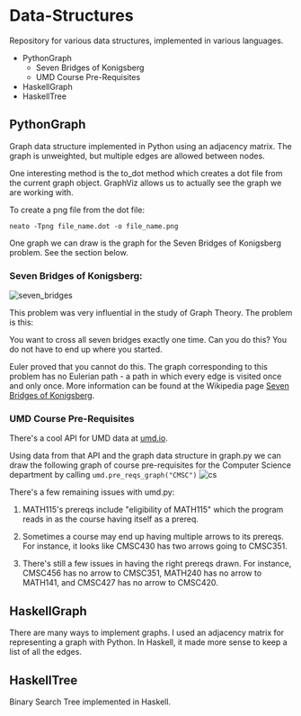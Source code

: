 # Data-Structures
Repository for various data structures, implemented in various languages.

* PythonGraph
   * Seven Bridges of Konigsberg
   * UMD Course Pre-Requisites
* HaskellGraph
* HaskellTree

## PythonGraph
Graph data structure implemented in Python using an adjacency matrix. The graph is unweighted, but
multiple edges are allowed between nodes.

One interesting method is the to_dot method which creates a dot file from the current graph object.
GraphViz allows us to actually see the graph we are working with.

To create a png file from the dot file:

`neato -Tpng file_name.dot -o file_name.png`

One graph we can draw is the graph for the Seven Bridges of Konigsberg problem. See the section below.

### Seven Bridges of Konigsberg:
![seven_bridges](https://cloud.githubusercontent.com/assets/8814511/7099938/463bf616-dfd3-11e4-8972-1ea99b039a41.png)

This problem was very influential in the study of Graph Theory. The problem is this:

You want to cross all seven bridges exactly one time. Can you do this? You do not have to end up where you started.

Euler proved that you cannot do this. The graph corresponding to this problem has no Eulerian path - a path in which every edge is visited once and only once. More information can be found at the Wikipedia page 
[Seven Bridges of Konigsberg](http://en.wikipedia.org/wiki/Seven_Bridges_of_Königsberg).

### UMD Course Pre-Requisites
There's a cool API for UMD data at [umd.io](http://umd.io).

Using data from that API and the graph data structure in graph.py we can draw the following graph of course pre-requisites
for the Computer Science department by calling `umd.pre_reqs_graph("CMSC")`
![cs](https://cloud.githubusercontent.com/assets/8814511/7126176/2732b3ca-e205-11e4-9a00-5ac2a954dde5.png)

There's a few remaining issues with umd.py:

1. MATH115's prereqs include "eligibility of MATH115" which the program reads in as the course having itself as a prereq.

2. Sometimes a course may end up having multiple arrows to its prereqs. For instance, it looks like CMSC430 has two arrows
   going to CMSC351.

3. There's still a few issues in having the right prereqs drawn. For instance, CMSC456 has no arrow to CMSC351, MATH240 has        no arrow to MATH141, and CMSC427 has no arrow to CMSC420.

## HaskellGraph

There are many ways to implement graphs. I used an adjacency matrix for representing a graph with Python.
In Haskell, it made more sense to keep a list of all the edges.

## HaskellTree

Binary Search Tree implemented in Haskell.
